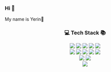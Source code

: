 ### Hi 👋
My name is Yerin🌱

<div align = center>
  <h3> 💻 Tech Stack 📚 </h3>

  <img src="https://img.shields.io/badge/Python-3776AB?style=flat-square&logo=Python&logoColor=white"/></a>
  <img src="https://img.shields.io/badge/Java-007396?style=flat-square&logo=Java&logoColor=white"/></a>
  <img src="https://img.shields.io/badge/C++-00599C?style=flat-square&logo=C%2B%2B&logoColor=white"/></a>
  <img src="https://img.shields.io/badge/C-A8B9CC?style=flat-square&logo=C&logoColor=white"/></a>
  <img src="https://img.shields.io/badge/Dart-0175C2?style=flat-square&logo=Dart&logoColor=white"/></a>
  <br>
  <img src="https://img.shields.io/badge/Flutter-02569B?style=flat-square&logo=Flutte&logoColor=white"/></a>
  <img src="https://img.shields.io/badge/HTML-E34F26?style=flat-square&logo=HTML&logoColor=white"/></a>
  <img src="https://img.shields.io/badge/CSS-1572B6?style=flat-square&logo=CSS&logoColor=white"/></a>
  <img src="https://img.shields.io/badge/JavaScript-F7DF1E?style=flat-square&logo=Python&logoColor=white"/></a>
  <img src="https://img.shields.io/badge/Mysql-4479A1?style=flat-square&logo=Mysql&logoColor=white"/></a>
  <br>
  <img src="https://img.shields.io/badge/Firebase-FFCA28?style=flat-square&logo=Firebase&logoColor=white"/></a>
  <img src="https://img.shields.io/badge/Android-3DDC84?style=flat-square&logo=Android&logoColor=white"/></a>
  <br>
  <img src="https://img.shields.io/badge/Raspberry Pi-A22846?style=flat-square&logo=Raspberry Pi&logoColor=white"/></a>

</div>


<!--
**rin1004/rin1004** is a ✨ _special_ ✨ repository because its `README.md` (this file) appears on your GitHub profile.
Here are some ideas to get you started:

- 🔭 I’m currently working on ...
- 🌱 I’m currently learning ...
- 👯 I’m looking to collaborate on ...
- 🤔 I’m looking for help with ...
- 💬 Ask me about ...
- 📫 How to reach me: ...
- 😄 Pronouns: ...
- ⚡ Fun fact: ...
-->
